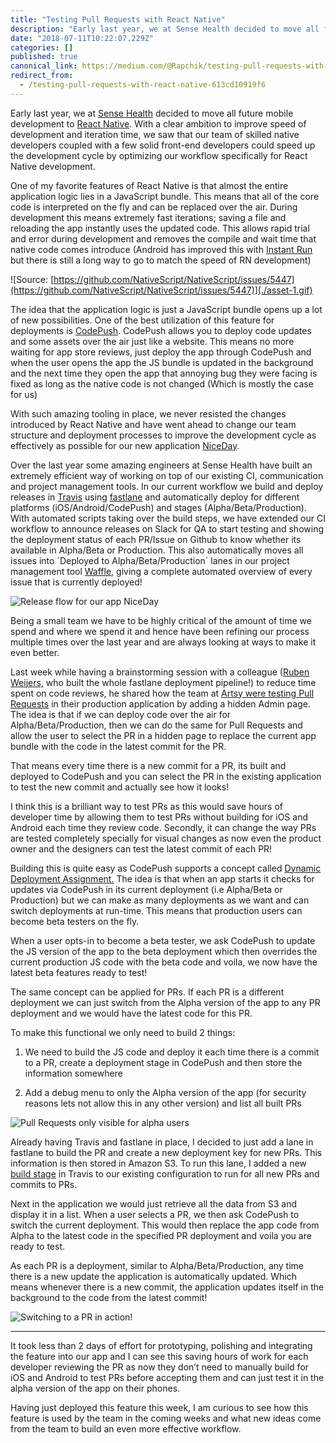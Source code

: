 ```yaml
---
title: "Testing Pull Requests with React Native"
description: "Early last year, we at Sense Health decided to move all future mobile development to React Native. With a clear ambition to improve speed…"
date: "2018-07-11T10:22:07.229Z"
categories: []
published: true
canonical_link: https://medium.com/@Rapchik/testing-pull-requests-with-react-native-613cd10919f6
redirect_from:
  - /testing-pull-requests-with-react-native-613cd10919f6
---
```


Early last year, we at [Sense Health](https://www.sense-health.com/) decided to move all future mobile development to [React Native](https://facebook.github.io/react-native/). With a clear ambition to improve speed of development and iteration time, we saw that our team of skilled native developers coupled with a few solid front-end developers could speed up the development cycle by optimizing our workflow specifically for React Native development.

One of my favorite features of React Native is that almost the entire application logic lies in a JavaScript bundle. This means that all of the core code is interpreted on the fly and can be replaced over the air. During development this means extremely fast iterations; saving a file and reloading the app instantly uses the updated code. This allows rapid trial and error during development and removes the compile and wait time that native code comes introduce (Android has improved this with [Instant Run](https://developer.android.com/studio/run/#instant-run) but there is still a long way to go to match the speed of RN development)

![Source: [https://github.com/NativeScript/NativeScript/issues/5447](https://github.com/NativeScript/NativeScript/issues/5447)](./asset-1.gif)

The idea that the application logic is just a JavaScript bundle opens up a lot of new possibilities. One of the best utilization of this feature for deployments is [CodePush](https://github.com/Microsoft/react-native-code-push). CodePush allows you to deploy code updates and some assets over the air just like a website. This means no more waiting for app store reviews, just deploy the app through CodePush and when the user opens the app the JS bundle is updated in the background and the next time they open the app that annoying bug they were facing is fixed as long as the native code is not changed (Which is mostly the case for us)

With such amazing tooling in place, we never resisted the changes introduced by React Native and have went ahead to change our team structure and deployment processes to improve the development cycle as effectively as possible for our new application [NiceDay](https://niceday.app/).

Over the last year some amazing engineers at Sense Health have built an extremely efficient way of working on top of our existing CI, communication and project management tools. In our current workflow we build and deploy releases in [Travis](https://travis-ci.org/) using [fastlane](https://fastlane.tools/) and automatically deploy for different platforms (iOS/Android/CodePush) and stages (Alpha/Beta/Production). With automated scripts taking over the build steps, we have extended our CI workflow to announce releases on Slack for QA to start testing and showing the deployment status of each PR/Issue on Github to know whether its available in Alpha/Beta or Production. This also automatically moves all issues into \`Deployed to Alpha/Beta/Production\` lanes in our project management tool [Waffle](https://waffle.io/), giving a complete automated overview of every issue that is currently deployed!

![Release flow for our app [NiceDay](https://niceday.app/)](./asset-2.jpeg)

Being a small team we have to be highly critical of the amount of time we spend and where we spend it and hence have been refining our process multiple times over the last year and are always looking at ways to make it even better.

Last week while having a brainstorming session with a colleague ([Ruben Weijers,](https://twitter.com/freakinruben) who built the whole fastlane deployment pipeline!) to reduce time spent on code reviews, he shared how the team at [Artsy were testing Pull Requests](https://artsy.github.io/blog/2018/03/17/two-years-of-react-native/#video) in their production application by adding a hidden Admin page. The idea is that if we can deploy code over the air for Alpha/Beta/Production, then we can do the same for Pull Requests and allow the user to select the PR in a hidden page to replace the current app bundle with the code in the latest commit for the PR.

That means every time there is a new commit for a PR, its built and deployed to CodePush and you can select the PR in the existing application to test the new commit and actually see how it looks!

I think this is a brilliant way to test PRs as this would save hours of developer time by allowing them to test PRs without building for iOS and Android each time they review code. Secondly, it can change the way PRs are tested completely specially for visual changes as now even the product owner and the designers can test the latest commit of each PR!

Building this is quite easy as CodePush supports a concept called [Dynamic Deployment Assignment.](https://github.com/Microsoft/react-native-code-push#dynamic-deployment-assignment) The idea is that when an app starts it checks for updates via CodePush in its current deployment (i.e Alpha/Beta or Production) but we can make as many deployments as we want and can switch deployments at run-time. This means that production users can become beta testers on the fly.

When a user opts-in to become a beta tester, we ask CodePush to update the JS version of the app to the beta deployment which then overrides the current production JS code with the beta code and voila, we now have the latest beta features ready to test!

The same concept can be applied for PRs. If each PR is a different deployment we can just switch from the Alpha version of the app to any PR deployment and we would have the latest code for this PR.

To make this functional we only need to build 2 things:

1) We need to build the JS code and deploy it each time there is a commit to a PR, create a deployment stage in CodePush and then store the information somewhere

2) Add a debug menu to only the Alpha version of the app (for security reasons lets not allow this in any other version) and list all built PRs

![Pull Requests only visible for alpha users](./asset-3.gif)

Already having Travis and fastlane in place, I decided to just add a lane in fastlane to build the PR and create a new deployment key for new PRs. This information is then stored in Amazon S3. To run this lane, I added a new [build stage](https://docs.travis-ci.com/user/build-stages/) in Travis to our existing configuration to run for all new PRs and commits to PRs.

Next in the application we would just retrieve all the data from S3 and display it in a list. When a user selects a PR, we then ask CodePush to switch the current deployment. This would then replace the app code from Alpha to the latest code in the specified PR deployment and voila you are ready to test.

As each PR is a deployment, similar to Alpha/Beta/Production, any time there is a new update the application is automatically updated. Which means whenever there is a new commit, the application updates itself in the background to the code from the latest commit!

![Switching to a PR in action!](./asset-4.gif)

---

It took less than 2 days of effort for prototyping, polishing and integrating the feature into our app and I can see this saving hours of work for each developer reviewing the PR as now they don’t need to manually build for iOS and Android to test PRs before accepting them and can just test it in the alpha version of the app on their phones.

Having just deployed this feature this week, I am curious to see how this feature is used by the team in the coming weeks and what new ideas come from the team to build an even more effective workflow.
